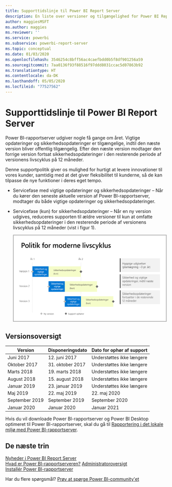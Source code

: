 ```yaml
---
title: Supporttidslinje til Power BI Report Server
description: En liste over versioner og tilgængelighed for Power BI Report Server.
author: maggiesMSFT
ms.author: maggies
ms.reviewer: ''
ms.service: powerbi
ms.subservice: powerbi-report-server
ms.topic: conceptual
ms.date: 01/03/2020
ms.openlocfilehash: 3546254c8bff56ac4caefbdd0b5f8df901256a59
ms.sourcegitcommit: 7aa0136f93f88516f97ddd8031ccac5d07863b92
ms.translationtype: HT
ms.contentlocale: da-DK
ms.lasthandoff: 05/05/2020
ms.locfileid: "77527562"
---
```

# <a name="support-timeline-for-power-bi-report-server"></a>Supporttidslinje til Power BI Report Server

Power BI-rapportserver udgiver nogle få gange om året. Vigtige opdateringer og sikkerhedsopdateringer er tilgængelige, indtil den næste version bliver offentlig tilgængelig. Efter den næste version modtager den forrige version fortsat sikkerhedsopdateringer i den resterende periode af versionens livscyklus på 12 måneder.

Denne supportpolitik giver os mulighed for hurtigt at levere innovationer til vores kunder, samtidig med at det giver fleksibilitet til kunderne, så de kan tilpasse de nye funktioner i deres eget tempo.

* Servicefase med vigtige opdateringer og sikkerhedsopdateringer – Når du kører den seneste aktuelle version af Power BI-rapportserver, modtager du både vigtige opdateringer og sikkerhedsopdateringer.
* Servicefase (kun) for sikkerhedsopdateringer – Når en ny version udgives, reduceres supporten til ældre versioner til kun at omfatte sikkerhedsopdateringer i den resterende periode af versionens livscyklus på 12 måneder (vist i figur 1).

    ![Den grafiske fremstilling illustrerer supportperioden](media/support-timeline/report-server-support-timeline-overall.png)

## <a name="version-history"></a>Versionsoversigt

| **Version** | **Disponeringsdato** | **Dato for ophør af support** |
| --- | --- | --- |
| Juni 2017 |12. juni 2017 |Understøttes ikke længere |
| Oktober 2017 |31. oktober 2017 | Understøttes ikke længere |
| Marts 2018 | 19. marts 2018 | Understøttes ikke længere |
| August 2018 | 15. august 2018 | Understøttes ikke længere |
| Januar 2019 | 23. januar 2019 | Understøttes ikke længere |
| Maj 2019 | 22. maj 2019 | 22. maj 2020 |
| September 2019 | September 2019 | September 2020 
| Januar 2020 | Januar 2020 | Januar 2021

Hvis du vil downloade Power BI-rapportserver og Power BI Desktop optimeret til Power BI-rapportserver, skal du gå til [Rapportering i det lokale miljø med Power BI-rapportserver](https://powerbi.microsoft.com/report-server/).

## <a name="next-steps"></a>De næste trin
[Nyheder i Power BI Report Server](whats-new.md)  
[Hvad er Power BI-rapportserveren?](get-started.md)
[Administratoroversigt](admin-handbook-overview.md)  
[Installér Power BI-rapportserver](install-report-server.md)  

Har du flere spørgsmål? [Prøv at spørge Power BI-community'et](https://community.powerbi.com/)
